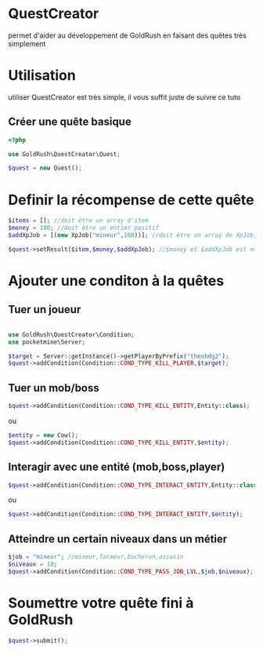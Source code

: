 # QuestCreator
permet d'aider au développement de GoldRush en faisant des quêtes très simplement

# Utilisation

utiliser QuestCreator est très simple, il vous suffit juste de suivre ce tuto

## Créer une quête basique
```php
<?php

use GoldRush\QuestCreator\Quest;

$quest = new Quest();
```

# Definir la récompense de cette quête

```php
$items = []; //doit être un array d'item
$money = 100; //doit être un entier positif
$addXpJob = [(new XpJob("mineur",100))]; //doit être un array de XpJob, métier disponible: mineur,farmeur,assasin,bucheron

$quest->setResult($item,$money,$addXpJob); //$money et $addXpJob est nullable
```
# Ajouter une conditon à la quêtes

## Tuer un joueur
```php

use GoldRush\QuestCreator\Condition;
use pocketmine\Server;

$target = Server::getInstance()->getPlayerByPrefix("theohdg2");
$quest->addCondition(Condition::COND_TYPE_KILL_PLAYER,$target);
```

## Tuer un mob/boss
```php
$quest->addCondition(Condition::COND_TYPE_KILL_ENTITY,Entity::class);
```
ou 
```php
$entity = new Cow();
$quest->addCondition(Condition::COND_TYPE_KILL_ENTITY,$entity);
```

## Interagir avec une entité (mob,boss,player)
```php
$quest->addCondition(Condition::COND_TYPE_INTERACT_ENTITY,Entity::class);
```
ou
```php
$quest->addCondition(Condition::COND_TYPE_INTERACT_ENTITY,$entity);
```

## Atteindre un certain niveaux dans un métier

```php
$job = "mineur"; //mineur,farmeur,bucheron,assasin
$niveaux = 10;
$quest->addCondition(Condition::COND_TYPE_PASS_JOB_LVL,$job,$niveaux);
``` 

# Soumettre votre quête fini à GoldRush

```php
$quest->submit();
```
